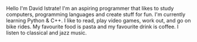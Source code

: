 Hello I'm David Istrate! I'm an aspiring programmer that likes to study computers, programming languages and create stuff for fun. I'm currently learning Python & C++.
I like to read, play video games, work out, and go on bike rides.
My favourite food is pasta and my favourite drink is coffee.
I listen to classical and jazz music.
